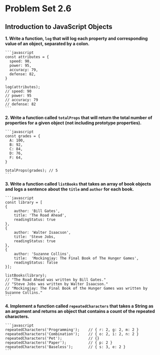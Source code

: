# Problem Set 2.6
## Introduction to JavaScript Objects

**1. Write a function, `log` that will log each property and corresponding value of an object, separated by a colon.**

    ```javascript
    const attributes = {
      speed: 90,
      power: 95,
      accuracy: 79,
      defense: 82,
    }

    log(attributes);
    // speed: 90
    // power: 95
    // accuracy: 79
    // defense: 82
    ```

**2. Write a function called `totalProps` that will return the total number of properties for a given object (not including prototype properties).**

    ```javascript
    const grades = {
      A: 100,
      B: 92,
      C: 84,
      D: 76,
      F: 64,
    }

    totalProps(grades); // 5
    ```

**3. Write a function called `listBooks` that takes an array of book objects and logs a sentence about the `title` and `author` for each book.**

    ```javascript
    const library = [ 
    {
        author: 'Bill Gates',
        title: 'The Road Ahead',
        readingStatus: true
    },
    {
        author: 'Walter Isaacson',
        title: 'Steve Jobs,
        readingStatus: true
    },
    {
        author: 'Suzanne Collins',
        title:  'Mockingjay: The Final Book of The Hunger Games', 
        readingStatus: false
    }];

    listBooks(library);
    // "The Road Ahead was written by Bill Gates."
    // "Steve Jobs was written by Walter Isaacson."
    // "Mockingjay: The Final Book of the Hunger Games was written by Suzanne Collins."
    ```

**4. Implement a function called `repeatedCharacters` that takes a String as an argument and returns an object that contains a count of the repeated characters.**

    ```javascript
    repeatedCharacters('Programming');    // { r: 2, g: 2, m: 2 }
    repeatedCharacters('Combination');    // { o: 2, i: 2, n: 2 }
    repeatedCharacters('Pet');            // {}
    repeatedCharacters('Paper');          // { p: 2 }
    repeatedCharacters('Baseless');       // { s: 3, e: 2 }
    ```

